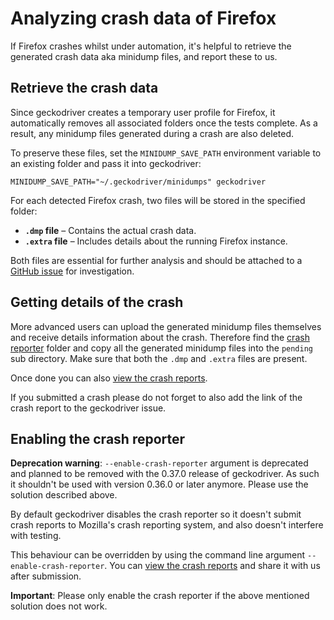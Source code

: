 # Analyzing crash data of Firefox

If Firefox crashes whilst under automation, it's helpful to retrieve the
generated crash data aka minidump files, and report these to us.

## Retrieve the crash data

Since geckodriver creates a temporary user profile for Firefox, it automatically
removes all associated folders once the tests complete. As a result, any minidump
files generated during a crash are also deleted.

To preserve these files, set the `MINIDUMP_SAVE_PATH` environment variable to an
existing folder and pass it into geckodriver:

```shell
MINIDUMP_SAVE_PATH="~/.geckodriver/minidumps" geckodriver
```

For each detected Firefox crash, two files will be stored in the specified folder:

- **`.dmp` file** – Contains the actual crash data.
- **`.extra` file** – Includes details about the running Firefox instance.

Both files are essential for further analysis and should be attached to a
[GitHub issue] for investigation.

[GitHub issue]: https://github.com/mozilla/geckodriver/issues/new

## Getting details of the crash

More advanced users can upload the generated minidump files themselves and
receive details information about the crash. Therefore find the [crash reporter]
folder and copy all the generated minidump files into the `pending` sub directory.
Make sure that both the `.dmp` and `.extra` files are present.

Once done you can also [view the crash reports].

If you submitted a crash please do not forget to also add the link of the
crash report to the geckodriver issue.

[crash reporter]: https://support.mozilla.org/kb/mozillacrashreporter#w_viewing-reports-outside-of-firefox
[view the crash reports]: https://support.mozilla.orgkb/mozillacrashreporter#w_viewing-crash-reports

## Enabling the crash reporter

**Deprecation warning**: `--enable-crash-reporter` argument is deprecated and planned
to be removed with the 0.37.0 release of geckodriver. As such it shouldn't be used
with version 0.36.0 or later anymore. Please use the solution described above.

By default geckodriver disables the crash reporter so it doesn't submit crash
reports to Mozilla's crash reporting system, and also doesn't interfere with
testing.

This behaviour can be overridden by using the command line argument
`--enable-crash-reporter`. You can [view the crash reports] and share it with
us after submission.

**Important**: Please only enable the crash reporter if the above mentioned
solution does not work.
